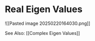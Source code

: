 ---
---

# Real Eigen Values
![[Pasted image 20250220164030.png]]

See Also:
[[Complex Eigen Values]]